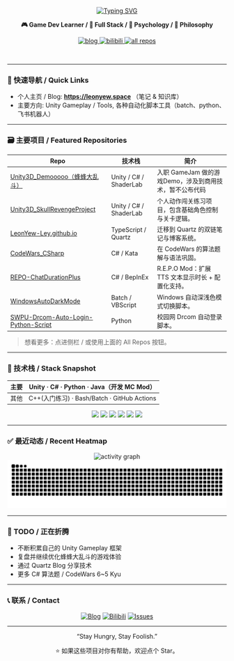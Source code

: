 <div align="center">

<a href="https://git.io/typing-svg"><img src="https://readme-typing-svg.demolab.com?font=Slackey&size=36&duration=2500&pause=500&color=1F4F9B&background=FFFA187A&center=true&vCenter=true&multiline=true&width=700&height=150&lines=Hi%2C+I'm+LeonYew+%F0%9F%91%8B;A+Game+Developer;Let's+keep+making+more+fun!" alt="Typing SVG" /></a>

**🎮 Game Dev Learner / 🎨 Full Stack / 💚 Psychology / 🧠 Philosophy**

<!-- Social badges (for-the-badge style) -->
<p align="center">
	<a href="https://leonyew.space" target="_blank">
		<img alt="blog" title="Visit my Blog" src="https://img.shields.io/badge/Blog-leonyew.space-0aa8d2?logo=google-chrome&logoColor=white&style=for-the-badge" />
	</a>
	<a href="https://space.bilibili.com/8403927" target="_blank">
		<img alt="bilibili" title="Bilibili" src="https://img.shields.io/badge/Bilibili-LeonYew-ff88c2?logo=bilibili&logoColor=white&style=for-the-badge" />
	</a>
	<a href="https://github.com/LeonYew-Ley?tab=repositories" target="_blank">
		<img alt="all repos" title="All repositories" src="https://img.shields.io/badge/Repos-Explorer-6e40c9?logo=github&logoColor=white&style=for-the-badge" />
	</a>
</p>

<br/>
</div>

---

### 🧭 快速导航 / Quick Links

- 个人主页 / Blog: **https://leonyew.space** （笔记 & 知识库）
- 主要方向: Unity Gameplay / Tools, 各种自动化脚本工具（batch、python、飞书机器人）

---

### 🗃️ 主要项目 / Featured Repositories

| Repo                                                                                                      | 技术栈                 | 简介                                                    |
| --------------------------------------------------------------------------------------------------------- | ---------------------- | ------------------------------------------------------- |
| [Unity3D_Demooooo（蜂蜂大乱斗）](https://www.bilibili.com/video/BV16kY4z5Evg/)                            | Unity / C# / ShaderLab | 入职 GameJam 做的游戏Demo，涉及到商用技术，暂不公布代码 |
| [Unity3D_SkullRevengeProject](https://github.com/LeonYew-Ley/Unity3D_SkullRevengeProject)                 | Unity / C# / ShaderLab | 个人动作闯关练习项目，包含基础角色控制与关卡逻辑。      |
| [LeonYew-Ley.github.io](https://github.com/LeonYew-Ley/LeonYew-Ley.github.io)                             | TypeScript / Quartz    | 迁移到 Quartz 的双链笔记与博客系统。                    |
| [CodeWars_CSharp](https://github.com/LeonYew-Ley/CodeWars_CSharp)                                         | C# / Kata              | 在 CodeWars 的算法题解与语法巩固。                      |
| [REPO-ChatDurationPlus](https://github.com/LeonYew-Ley/REPO-ChatDurationPlus)                             | C# / BepInEx           | R.E.P.O Mod：扩展 TTS 文本显示时长 + 配置化支持。       |
| [WindowsAutoDarkMode](https://github.com/LeonYew-Ley/WindowsAutoDarkMode)                                 | Batch / VBScript       | Windows 自动深浅色模式切换脚本。                        |
| [SWPU-Drcom-Auto-Login-Python-Script](https://github.com/LeonYew-Ley/SWPU-Drcom-Auto-Login-Python-Script) | Python                 | 校园网 Drcom 自动登录脚本。                             |

> 想看更多：点进侧栏 / 或使用上面的 All Repos 按钮。

---

### 🧪 技术栈 / Stack Snapshot

<div align="center">

| 主要 | Unity · C# · Python · Java（开发 MC Mod）   |
| ---- | ------------------------------------------- |
| 其他 | C++(入门练习) · Bash/Batch · GitHub Actions |

<img height="30" src="https://cdn.jsdelivr.net/gh/devicons/devicon/icons/unity/unity-original.svg" />
<img height="30" src="https://cdn.jsdelivr.net/gh/devicons/devicon/icons/csharp/csharp-original.svg" />
<img height="30" src="https://cdn.jsdelivr.net/gh/devicons/devicon/icons/typescript/typescript-original.svg" />
<img height="30" src="https://cdn.jsdelivr.net/gh/devicons/devicon/icons/javascript/javascript-original.svg" />
<img height="30" src="https://cdn.jsdelivr.net/gh/devicons/devicon/icons/python/python-original.svg" />
<img height="30" src="https://cdn.jsdelivr.net/gh/devicons/devicon/icons/java/java-original.svg" />

</div>

---

### ✅ 最近动态 / Recent Heatmap

<div align="center">

<img src="https://github-readme-activity-graph.vercel.app/graph?username=LeonYew-Ley&custom_title=LeonYew's Recent&theme=minimal&area=true&hide_border=true" alt="activity graph" />

<picture>
	<source media="(prefers-color-scheme: dark)" srcset="https://raw.githubusercontent.com/LeonYew-Ley/LeonYew-Ley/output/github-contribution-grid-snake-dark.svg" />
	<img alt="github contribution snake" src="https://raw.githubusercontent.com/LeonYew-Ley/LeonYew-Ley/output/github-contribution-grid-snake.svg" />
</picture>

<!-- Snake animation 由 GitHub Actions (Platane/snk) 自动生成 -->

</div>

---

### 🔬 TODO / 正在折腾

- 不断积累自己的 Unity Gameplay 框架
- 复盘并继续优化蜂蜂大乱斗的游戏体验
- 通过 Quartz Blog 分享技术
- 更多 C# 算法题 / CodeWars 6~5 Kyu
---

### 📞 联系 / Contact

<div align="center">

<a href="https://leonyew.space" target="_blank"><img src="https://img.shields.io/badge/Blog-leonyew.space-0aa8d2?logo=google-chrome&logoColor=white&style=for-the-badge" alt="Blog" /></a>
<a href="https://space.bilibili.com/8403927" target="_blank"><img src="https://img.shields.io/badge/Bilibili-LeonYew-ff88c2?logo=bilibili&logoColor=white&style=for-the-badge" alt="Bilibili" /></a>
<a href="https://github.com/LeonYew-Ley/LeonYew-Ley/issues" target="_blank"><img src="https://img.shields.io/badge/Issues-Feedback-6e40c9?logo=github&logoColor=white&style=for-the-badge" alt="Issues" /></a>

</div>

---

<div align="center">

“Stay Hungry, Stay Foolish.”

⭐ 如果这些项目对你有帮助，欢迎点个 Star。

</div>

<!-- Compact footer note -->
<!-- <sub>生成式 README：使用公开统计服务（若加载失败，多刷新几次或换网络）。</sub> -->
